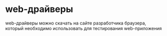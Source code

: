 # web-драйверы

web-драйверы можно скачать на сайте разработчика браузера, 
который необходимо использовать для тестирования web-приложения
